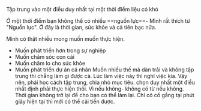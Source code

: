 Tập trung vào một điều duy nhất tại một thời điểm liệu có khó

Ở một thời điểm bạn không thể có nhiều ==nguồn lực==- Mình rất thích từ "Nguồn lực".
Ở đây là thời gian, sức khỏe và cả tiên bạc nữa.

Mình có thật nhiều mong muốn muốn thực hiện.
- Muốn phát triển hơn trong sự nghiệp
- Muốn chăm sóc con cái
- Muốn chăm lo cho sức khỏe
- Muốn phát triển dự án cá nhân
Muốn nhiều thế mà dàn trải và không tập trung thì chẳng làm gì được cả. Lúc làm việc này thì nghĩ việc kia.
Vậy nên, phải học cách tập trung, chia nhỏ mục tiêu. 
chọn duy nhất một điều nhất định phải thực hiện thôi.
Vì nếu không- không có từ nếu không.
Thời gian không trở lại để cho bạn có thể làm lại.
Chỉ có cố gắng tại phút giây hiện tại thì mới có thể cải tiến được.
